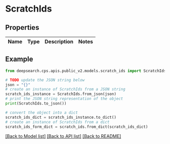 # ScratchIds


## Properties

Name | Type | Description | Notes
------------ | ------------- | ------------- | -------------

## Example

```python
from deepsearch.cps.apis.public_v2.models.scratch_ids import ScratchIds

# TODO update the JSON string below
json = "{}"
# create an instance of ScratchIds from a JSON string
scratch_ids_instance = ScratchIds.from_json(json)
# print the JSON string representation of the object
print(ScratchIds.to_json())

# convert the object into a dict
scratch_ids_dict = scratch_ids_instance.to_dict()
# create an instance of ScratchIds from a dict
scratch_ids_form_dict = scratch_ids.from_dict(scratch_ids_dict)
```
[[Back to Model list]](../README.md#documentation-for-models) [[Back to API list]](../README.md#documentation-for-api-endpoints) [[Back to README]](../README.md)


